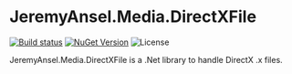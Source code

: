 # JeremyAnsel.Media.DirectXFile

[![Build status](https://ci.appveyor.com/api/projects/status/y6wld50osy0hm3le/branch/master?svg=true)](https://ci.appveyor.com/project/JeremyAnsel/jeremyansel-media-directxfile/branch/master)
[![NuGet Version](https://img.shields.io/nuget/v/JeremyAnsel.Media.DirectXFile)](https://www.nuget.org/packages/JeremyAnsel.Media.DirectXFile)
![License](https://img.shields.io/github/license/JeremyAnsel/JeremyAnsel.Media.DirectXFile)

JeremyAnsel.Media.DirectXFile is a .Net library to handle DirectX .x files.
